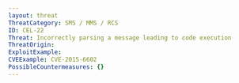 ```yaml
---
layout: threat
ThreatCategory: SMS / MMS / RCS
ID: CEL-22
Threat: Incorrectly parsing a message leading to code execution
ThreatOrigin:
ExploitExample:
CVEExample: CVE-2015-6602
PossibleCountermeasures: {}
---
```

